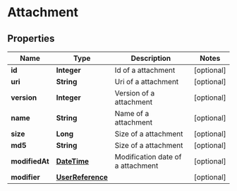 
# Attachment

## Properties
Name | Type | Description | Notes
------------ | ------------- | ------------- | -------------
**id** | **Integer** | Id of a attachment |  [optional]
**uri** | **String** | Uri of a attachment |  [optional]
**version** | **Integer** | Version of a attachment |  [optional]
**name** | **String** | Name of a attachment |  [optional]
**size** | **Long** | Size of a attachment |  [optional]
**md5** | **String** | Size of a attachment |  [optional]
**modifiedAt** | [**DateTime**](DateTime.md) | Modification date of a attachment |  [optional]
**modifier** | [**UserReference**](UserReference.md) |  |  [optional]



